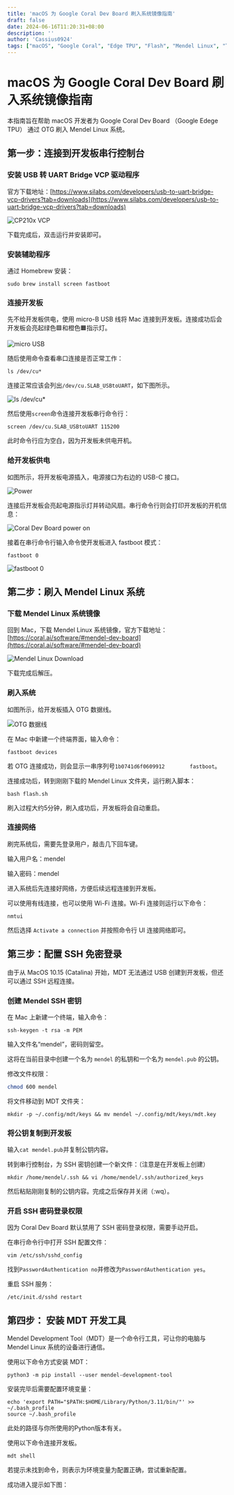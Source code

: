 ```yaml
---
title: 'macOS 为 Google Coral Dev Board 刷入系统镜像指南'
draft: false
date: 2024-06-16T11:20:31+08:00
description: ''
author: 'Cassius0924'
tags: ["macOS", "Google Coral", "Edge TPU", "Flash", "Mendel Linux", "Tutorial"]
---
```


# macOS 为 Google Coral Dev Board 刷入系统镜像指南

本指南旨在帮助 macOS 开发者为 Google Coral Dev Board （Google Edege TPU） 通过 OTG 刷入 Mendel Linux 系统。

## 第一步：连接到开发板串行控制台

### 安装 USB 转 UART Bridge VCP 驱动程序

官方下载地址：[https://www.silabs.com/developers/usb-to-uart-bridge-vcp-drivers?tab=downloads](https://www.silabs.com/developers/usb-to-uart-bridge-vcp-drivers?tab=downloads)

![CP210x VCP](https://s2.loli.net/2023/07/25/5n7sKqk1ValvcFR.png)

下载完成后，双击运行并安装即可。

### 安装辅助程序

通过 Homebrew 安装：

```shell
sudo brew install screen fastboot
```

### 连接开发板

先不给开发板供电，使用 micro-B USB 线将 Mac 连接到开发板。连接成功后会开发板会亮起绿色🟩和橙色🟧指示灯。

![micro USB](https://s2.loli.net/2023/07/26/8miISKlWOMy149J.jpg)

随后使用命令查看串口连接是否正常工作：

```shell
ls /dev/cu*
```

连接正常应该会列出`/dev/cu.SLAB_USBtoUART`，如下图所示。

![ls /dev/cu*](https://s2.loli.net/2023/07/26/yafnbF9HUe8DQqT.png)

然后使用`screen`命令连接开发板串行命令行：

```shell
screen /dev/cu.SLAB_USBtoUART 115200
```

此时命令行应为空白，因为开发板未供电开机。

### 给开发板供电

如图所示，将开发板电源插入，电源接口为右边的 USB-C 接口。

![Power](https://s2.loli.net/2023/07/26/sHYdWNjafQCeTwl.jpg)

连接后开发板会亮起电源指示灯并转动风扇。串行命令行则会打印开发板的开机信息：

![Coral Dev Board power on](https://s2.loli.net/2023/07/26/h8JnuNpzWBsG25I.png)

接着在串行命令行输入命令使开发板进入 fastboot 模式：
```shell
fastboot 0
```

![fastboot 0](https://s2.loli.net/2023/07/26/owkygYAm5JTUxjt.png)

## 第二步：刷入 Mendel Linux 系统

### 下载 Mendel Linux 系统镜像

回到 Mac，下载 Mendel Linux 系统镜像，官方下载地址：[https://coral.ai/software/#mendel-dev-board](https://coral.ai/software/#mendel-dev-board)

![Mendel Linux Download](https://s2.loli.net/2023/07/26/srVpvxDLg21Rodf.png)

下载完成后解压。

### 刷入系统

如图所示，给开发板插入 OTG 数据线。

![OTG 数据线](https://s2.loli.net/2023/07/26/ux7SbIMkl29qjZa.jpg)

在 Mac 中新建一个终端界面，输入命令：

```shell
fastboot devices
```

若 OTG 连接成功，则会显示一串序列号`1b0741d6f0609912        fastboot`。

连接成功后，转到刚刚下载的 Mendel Linux 文件夹，运行刷入脚本：

```shell
bash flash.sh
```

刷入过程大约5分钟，刷入成功后，开发板将会自动重启。

### 连接网络

刷完系统后，需要先登录用户，敲击几下回车键。

输入用户名：mendel

输入密码：mendel

进入系统后先连接好网络，方便后续远程连接到开发板。

可以使用有线连接，也可以使用 Wi-Fi 连接。Wi-Fi 连接则运行以下命令：

```shell
nmtui
```

然后选择 `Activate a connection` 并按照命令行 UI 连接网络即可。

## 第三步：配置 SSH 免密登录

由于从 MacOS 10.15 (Catalina) 开始，MDT 无法通过 USB 创建到开发板，但还可以通过 SSH 远程连接。

### 创建 Mendel SSH 密钥

在 Mac 上新建一个终端，输入命令：

```shell
ssh-keygen -t rsa -m PEM
```

输入文件名“mendel”，密码则留空。

这将在当前目录中创建一个名为 `mendel` 的私钥和一个名为 `mendel.pub` 的公钥。

修改文件权限：

```bash
chmod 600 mendel
```

将文件移动到 MDT 文件夹：

```shell
mkdir -p ~/.config/mdt/keys && mv mendel ~/.config/mdt/keys/mdt.key
```

### 将公钥复制到开发板

输入`cat mendel.pub`并复制公钥内容。

转到串行控制台，为 SSH 密钥创建一个新文件：（注意是在开发板上创建）

```shell
mkdir /home/mendel/.ssh && vi /home/mendel/.ssh/authorized_keys
```

然后粘贴刚刚复制的公钥内容。完成之后保存并关闭（:wq）。

### 开启 SSH 密码登录权限

因为 Coral Dev Board 默认禁用了 SSH 密码登录权限，需要手动开启。

在串行命令行中打开 SSH 配置文件：

```shell
vim /etc/ssh/sshd_config
```

找到`PasswordAuthentication no`并修改为`PasswordAuthentication yes`。

重启 SSH 服务：

```shell
/etc/init.d/sshd restart
```

## 第四步： 安装 MDT 开发工具

Mendel Development Tool（MDT）是一个命令行工具，可让你的电脑与 Mendel Linux 系统的设备进行通信。

使用以下命令方式安装 MDT：

```shell
python3 -m pip install --user mendel-development-tool
```

安装完毕后需要配置环境变量：

```shell
echo 'export PATH="$PATH:$HOME/Library/Python/3.11/bin/"' >> ~/.bash_profile
source ~/.bash_profile
```

此处的路径与你所使用的Python版本有关。

使用以下命令连接开发板。 

```shell
mdt shell
```

若提示未找到命令，则表示为环境变量为配置正确，尝试重新配置。

成功进入提示如下图：
